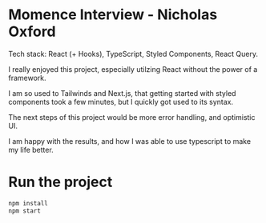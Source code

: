 # Momence Interview - Nicholas Oxford

Tech stack: React (+ Hooks), TypeScript, Styled Components, React Query.

I really enjoyed this project, especially utilzing React without the power of a framework.

I am so used to Tailwinds and Next.js, that getting started with styled components took a few minutes, but I quickly got used to its syntax.

The next steps of this project would be more error handling, and optimistic UI.

I am happy with the results, and how I was able to use typescript to make my life better.

# Run the project

```bash
npm install
npm start
```

